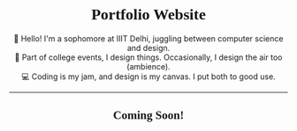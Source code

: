 <div align="center">
  <h1 style="font-family: 'Your Classic Calligraphy Font';">Portfolio Website</h1>
</div>

<div align="center">
  <p>
    🚀 Hello! I'm a sophomore at IIIT Delhi, juggling between computer science and design.
    <br>
    🎨 Part of college events, I design things. Occasionally, I design the air too (ambience).
    <br>
    💻 Coding is my jam, and design is my canvas. I put both to good use.
  </p>
</div>

---

<div align="center">
  <h2 style="font-family: 'Your Classic Calligraphy Font';">Coming Soon!</h2>
</div>
